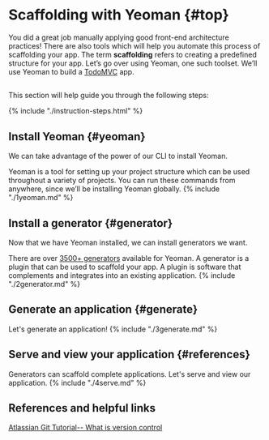 # Scaffolding with Yeoman {#top}
You did a great job manually applying good front-end architecture practices! There are also tools which will help you automate this process of scaffolding your app. The term **scaffolding** refers to creating a predefined structure for your app. Let’s go over using Yeoman, one such toolset. We’ll use Yeoman to build a [TodoMVC](http://todomvc.com) app.

<!-- trick markdown to give me a little space between these two sections of text -->
## 

This section will help guide you through the following steps:

{% include "./instruction-steps.html" %}

## Install Yeoman {#yeoman} <span class="navigate-top"><a href="#top" title="Take me to the top of page"><i class="fa fa-chevron-circle-up" aria-hidden="true"></i></a></span>
We can take advantage of the power of our CLI to install Yeoman.

Yeoman is a tool for setting up your project structure which can be used throughout a variety of projects. You can run these commands from anywhere, since we’ll be installing Yeoman globally.
{% include "./1yeoman.md" %}

## Install a generator {#generator} <span class="navigate-top"><a href="#top" title="Take me to the top of page"><i class="fa fa-chevron-circle-up" aria-hidden="true"></i></a></span>
Now that we have Yeoman installed, we can install generators we want.

There are over [3500+ generators](http://yeoman.io/generators/) available for Yeoman. A generator is a plugin that can be used to scaffold your app. A plugin is software that complements and integrates into an existing application.
{% include "./2generator.md" %}

## Generate an application {#generate} <span class="navigate-top"><a href="#top" title="Take me to the top of page"><i class="fa fa-chevron-circle-up" aria-hidden="true"></i></a></span>
Let's generate an application!
{% include "./3generate.md" %}

## Serve and view your application {#references} <span class="navigate-top"><a href="#top" title="Take me to the top of page"><i class="fa fa-chevron-circle-up" aria-hidden="true"></i></a></span>
Generators can scaffold complete applications. Let's serve and view our application. 
{% include "./4serve.md" %}

<!-- trick markdown to give me a little space between these two sections of text -->
## 

## References and helpful links <span class="navigate-top"><a href="#top" title="Take me to the top of page"><i class="fa fa-chevron-circle-up" aria-hidden="true"></i></a></span>
[Atlassian Git Tutorial-- What is version control](https://www.atlassian.com/git/tutorials/what-is-version-control)

